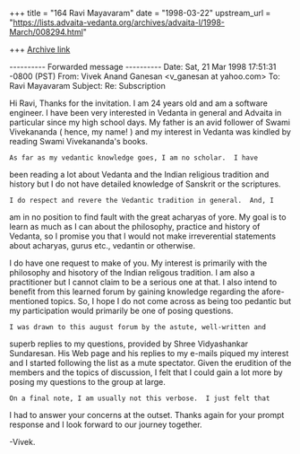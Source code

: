 +++
title = "164 Ravi Mayavaram"
date = "1998-03-22"
upstream_url = "https://lists.advaita-vedanta.org/archives/advaita-l/1998-March/008294.html"

+++
[Archive link](https://lists.advaita-vedanta.org/archives/advaita-l/1998-March/008294.html)

---------- Forwarded message ----------
Date: Sat, 21 Mar 1998 17:51:31 -0800 (PST)
From: Vivek Anand Ganesan <v_ganesan at yahoo.com>
To: Ravi Mayavaram <msr at reddy20.tamu.edu>
Subject: Re: Subscription

Hi Ravi,
     Thanks for the invitation.  I am 24 years old and am a software
engineer.  I have been very interested in Vedanta in general and
Advaita in particular since my high school days.  My father is an avid
follower of Swami Vivekananda ( hence, my name! ) and my interest in
Vedanta was kindled by reading Swami Vivekananda's books.

    As far as my vedantic knowledge goes, I am no scholar.  I have
been reading a lot about Vedanta and the Indian religious tradition
and history but I do not have detailed knowledge of Sanskrit or the
scriptures.

    I do respect and revere the Vedantic tradition in general.  And, I
am in no position to find fault with the great acharyas of yore.  My
goal is to learn as much as I can about the philosophy, practice and
history of Vedanta, so I promise you that I would not make
irreverential statements about acharyas, gurus etc., vedantin or
otherwise.

   I do have one request to make of you.  My interest is primarily
with the philosophy and hisotory of the Indian religous tradition.  I
am also a practitioner but I cannot claim to be a serious one at that.
 I also intend to benefit from this learned forum by gaining knowledge
regarding the afore-mentioned topics.  So, I hope I do not come across
as being too pedantic but my participation would primarily be one of
posing questions.

    I was drawn to this august forum by the astute, well-written and
superb replies to my questions, provided by Shree Vidyashankar
Sundaresan.  His Web page and his replies to my e-mails piqued my
interest and I started following the list as a mute spectator.  Given
the erudition of the members and the topics of discussion, I felt that
I could gain a lot more by posing my questions to the group at large.

    On a final note, I am usually not this verbose.  I just felt that
I had to answer your concerns at the outset.  Thanks again for your
prompt response and I look forward to our journey together.

-Vivek.

